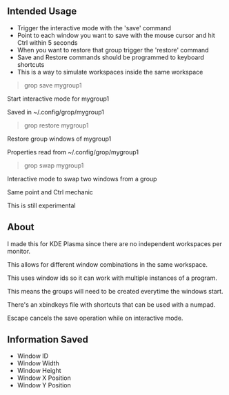 ## Intended Usage

- Trigger the interactive mode with the 'save' command
- Point to each window you want to save with the mouse cursor and hit Ctrl within 5 seconds
- When you want to restore that group trigger the 'restore' command
- Save and Restore commands should be programmed to keyboard shortcuts
- This is a way to simulate workspaces inside the same workspace

>grop save mygroup1

Start interactive mode for mygroup1

Saved in ~/.config/grop/mygroup1

>grop restore mygroup1

Restore group windows of mygroup1

Properties read from ~/.config/grop/mygroup1

>grop swap mygroup1

Interactive mode to swap two windows from a group

Same point and Ctrl mechanic

This is still experimental

## About

I made this for KDE Plasma since there are no independent workspaces per monitor.

This allows for different window combinations in the same workspace.

This uses window ids so it can work with multiple instances of a program.

This means the groups will need to be created everytime the windows start.

There's an xbindkeys file with shortcuts that can be used with a numpad.

Escape cancels the save operation while on interactive mode.

## Information Saved

 - Window ID
 - Window Width
 - Window Height
 - Window X Position
 - Window Y Position